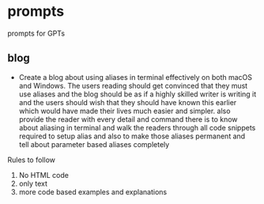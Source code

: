 # prompts
prompts for GPTs
## blog
- Create a blog about using aliases in terminal effectively on both macOS and Windows. The users reading should get convinced that they must use aliases and the blog should be as if a highly skilled writer is writing it and the users should wish that they should have known this earlier which would have made their lives much easier and simpler. also provide the reader with every detail and command there is to know about aliasing in terminal and walk the readers through all code snippets required to setup alias and also to make those aliases permanent and tell about parameter based aliases completely

Rules to follow
1. No HTML code
2. only text
3. more code based examples and explanations
